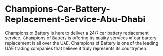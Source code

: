# Champions-Car-Battery-Replacement-Service-Abu-Dhabi
Champions of Battery is here to deliver a 24/7 car battery replacement service. Champions of Battery is offering its quality services of car battery replacement in all over the UAE. Champions of Battery is one of the leading UAE trading companies that believe it truly represents its countrymen.
